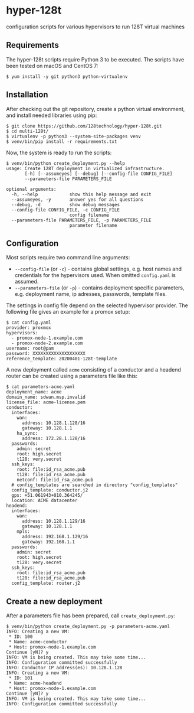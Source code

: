 # hyper-128t

configuration scripts for various hypervisors to run 128T virtual machines

## Requirements

The hyper-128t scripts require Python 3 to be executed. The scripts have been tested on macOS and CentOS 7:

```
$ yum install -y git python3 python-virtualenv
```

## Installation

After checking out the git repository, create a python virtual environment, and install needed libraries using pip:

```
$ git clone https://github.com/128technology/hyper-128t.git
$ cd multi-128t/
$ virtualenv -p python3 --system-site-packages venv
$ venv/bin/pip install -r requirements.txt
```

Now, the system is ready to run the scripts:

```
$ venv/bin/python create_deployment.py --help
usage: Create 128T deployment in virtualized infrastructure.
       [-h] [--assumeyes] [--debug] [--config-file CONFIG_FILE]
       --parameters-file PARAMETERS_FILE

optional arguments:
  -h, --help            show this help message and exit
  --assumeyes, -y       answer yes for all questions
  --debug, -d           show debug messages
  --config-file CONFIG_FILE, -c CONFIG_FILE
                        config filename
  --parameters-file PARAMETERS_FILE, -p PARAMETERS_FILE
                        parameter filename
```

## Configuration

Most scripts require two command line arguments:

* `--config-file` (or `-c`) - contains global settings, e.g. host names and credentials for the hypervisors used. When omitted `config.yaml` is assumed.
* `--parameters-file` (or `-p`) - contains deployment specific parameters, e.g. deployment name, ip adresses, passwords, template files.

The settings in config file depend on the selected hypervisor provider. The following file gives an example for a promox setup:

```
$ cat config.yaml
provider: proxmox
hypervisors:
  - promox-node-1.example.com
  - promox-node-2.example.com
username: root@pam
password: XXXXXXXXXXXXXXXXXXXX
reference_template: 20200401-128t-template
```

A new deployment called `acme` consisting of a conductor and a headend router can be created using a parameters file like this:

```
$ cat parameters-acme.yaml
deployment_name: acme
domain_name: sdwan.msp.invalid
license_file: acme-license.pem
conductor:
  interfaces:
    wan:
      address: 10.128.1.128/16
      gateway: 10.128.1.1
    ha_sync:
      address: 172.28.1.128/16
  passwords:
    admin: secret
    root: high.secret
    t128: very.secret
  ssh_keys:
    root: file:id_rsa_acme.pub
    t128: file:id_rsa_acme.pub
    netconf: file:id_rsa_acme.pub
  # config_templates are searched in directory "config_templates"
  config_template: conductor.j2
  gps: +51.061943+010.364245/
  location: ACME datacenter
headend:
  interfaces:
    wan:
      address: 10.128.1.129/16
      gateway: 10.128.1.1
    mpls:
      address: 192.168.1.129/16
      gateway: 192.168.1.1
  passwords:
    admin: secret
    root: high.secret
    t128: very.secret
  ssh_keys:
    root: file:id_rsa_acme.pub
    t128: file:id_rsa_acme.pub
  config_template: router.j2
```

## Create a new deployment

After a parameters file has been prepared, call `create_deployment.py`:

```
$ venv/bin/python create_deployment.py -p parameters-acme.yaml
INFO: Creating a new VM:
 * ID: 100
 * Name: acme-conductor
 * Host: promox-node-1.example.com
Continue [yN]? y
INFO: VM is being created. This may take some time...
INFO: Configuration committed successfully
INFO: Conductor IP address(es): 10.128.1.128
INFO: Creating a new VM:
 * ID: 101
 * Name: acme-headend
 * Host: promox-node-1.example.com
Continue [yN]? y
INFO: VM is being created. This may take some time...
INFO: Configuration committed successfully
```
